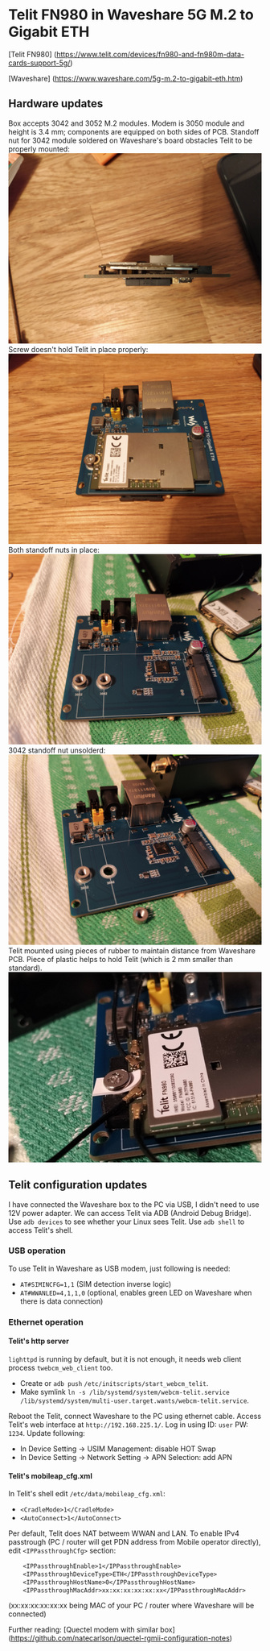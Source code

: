 # Telit FN980 in Waveshare 5G M.2 to Gigabit ETH

[Telit FN980] (https://www.telit.com/devices/fn980-and-fn980m-data-cards-support-5g/)

[Waveshare] (https://www.waveshare.com/5g-m.2-to-gigabit-eth.htm)

## Hardware updates
Box accepts 3042 and 3052 M.2 modules. Modem is 3050 module and height is 3.4 mm; components are equipped on both sides of PCB. Standoff nut for 3042 module soldered on Waveshare's board obstacles Telit to be properly mounted:
![](images/01.jpg)
Screw doesn't hold Telit in place properly:
![](images/02.jpg)
Both standoff nuts in place:
![](images/03.jpg)
3042 standoff nut unsolderd:
![](images/04.jpg)
Telit mounted using pieces of rubber to maintain distance from Waveshare PCB. Piece of plastic helps to hold Telit (which is 2 mm smaller than standard).
![](images/05.jpg)

## Telit configuration updates
I have connected the Waveshare box to the PC via USB, I didn't need to use 12V power adapter.
We can access Telit via ADB (Android Debug Bridge). Use `adb devices` to see whether your Linux sees Telit. Use `adb shell` to access Telit's shell.

### USB operation
To use Telit in Waveshare as USB modem, just following is needed:

* `AT#SIMINCFG=1,1` (SIM detection inverse logic)
* `AT#WWANLED=4,1,1,0` (optional, enables green LED on Waveshare when there is data connection)

### Ethernet operation
#### Telit's http server
`lighttpd` is running by default, but it is not enough, it needs web client process `twebcm_web_client` too.

* Create or `adb push` `/etc/initscripts/start_webcm_telit`.
* Make symlink `ln -s /lib/systemd/system/webcm-telit.service /lib/systemd/system/multi-user.target.wants/webcm-telit.service`.

Reboot the Telit, connect Waveshare to the PC using ethernet cable. Access Telit's web interface at `http://192.168.225.1/`. Log in using ID: `user` PW: `1234`. Update following:
* In Device Setting -> USIM Management: disable HOT Swap
* In Device Setting -> Network Setting -> APN Selection: add APN

#### Telit's mobileap_cfg.xml
In Telit's shell edit `/etc/data/mobileap_cfg.xml`:
* `<CradleMode>1</CradleMode>`
* `<AutoConnect>1</AutoConnect>`

Per default, Telit does NAT betweem WWAN and LAN. To enable IPv4 passtrough (PC / router will get PDN address from Mobile operator directly), edit `<IPPassthroughCfg>` section:
```
    <IPPassthroughEnable>1</IPPassthroughEnable>
    <IPPassthroughDeviceType>ETH</IPPassthroughDeviceType>
    <IPPassthroughHostName>0</IPPassthroughHostName>
    <IPPassthroughMacAddr>xx:xx:xx:xx:xx:xx</IPPassthroughMacAddr>
```
(xx:xx:xx:xx:xx:xx being MAC of your PC / router where Waveshare will be connected)

Further reading:
[Quectel modem with similar box] (https://github.com/natecarlson/quectel-rgmii-configuration-notes)
